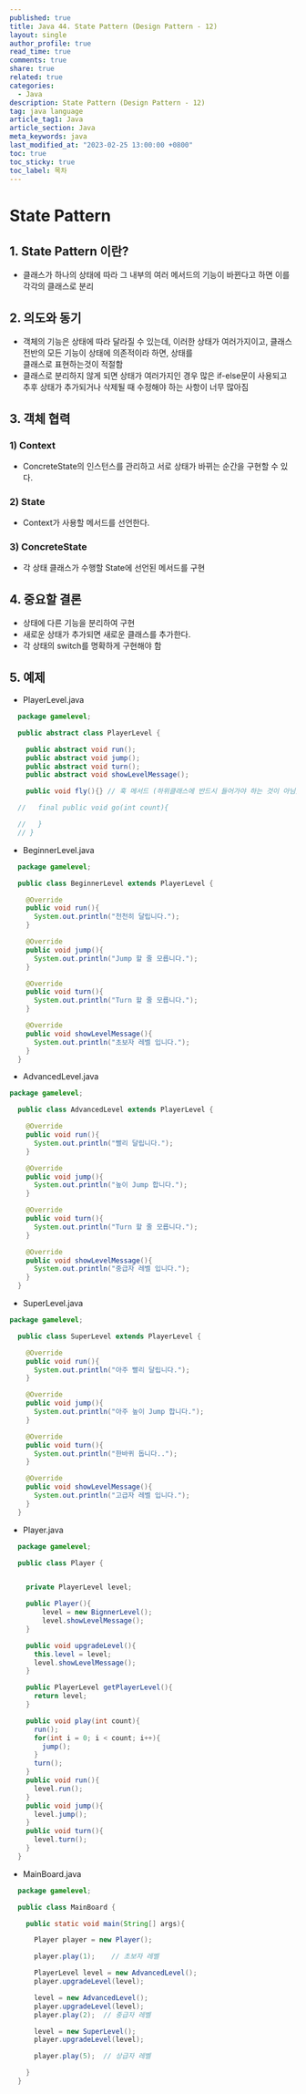 ```yaml
---
published: true
title: Java 44. State Pattern (Design Pattern - 12)
layout: single
author_profile: true
read_time: true
comments: true
share: true
related: true
categories:
  - Java
description: State Pattern (Design Pattern - 12)
tag: java language
article_tag1: Java
article_section: Java
meta_keywords: java
last_modified_at: "2023-02-25 13:00:00 +0800"
toc: true
toc_sticky: true
toc_label: 목차
---
```


# State Pattern

## 1. State Pattern 이란?

- 클래스가 하나의 상태에 따라 그 내부의 여러 메서드의 기능이 바뀐다고 하면 이를 각각의 클래스로 분리

## 2. 의도와 동기

- 객체의 기능은 상태에 따라 달라질 수 있는데, 이러한 상태가 여러가지이고, 클래스 전반의 모든 기능이 상태에 의존적이라 하면, 상태를  
  클래스로 표현하는것이 적절함
- 클래스로 분리하지 않게 되면 상태가 여러가지인 경우 많은 if-else문이 사용되고 추후 상태가 추가되거나 삭제될 때 수정해야 하는 사항이 너무 많아짐

## 3. 객체 협력

### 1) Context

- ConcreteState의 인스턴스를 관리하고 서로 상태가 바뀌는 순간을 구현할 수 있다.

### 2) State

- Context가 사용할 메서드를 선언한다.

### 3) ConcreteState

- 각 상태 클래스가 수행할 State에 선언된 메서드를 구현

## 4. 중요할 결론

- 상태에 다른 기능을 분리하여 구현
- 새로운 상태가 추가되면 새로운 클래스를 추가한다.
- 각 상태의 switch를 명확하게 구현해야 함

## 5. 예제

- PlayerLevel.java

```java
  package gamelevel;

  public abstract class PlayerLevel {

    public abstract void run();
    public abstract void jump();
    public abstract void turn();
    public abstract void showLevelMessage();

    public void fly(){} // 훅 메서드 (하위클래스에 반드시 들어가야 하는 것이 아님)

  //   final public void go(int count){

  //   }
  // }
```

- BeginnerLevel.java

```java
  package gamelevel;

  public class BeginnerLevel extends PlayerLevel {

    @Override
    public void run(){
      System.out.println("천천히 달립니다.");
    }

    @Override
    public void jump(){
      System.out.println("Jump 할 줄 모릅니다.");
    }

    @Override
    public void turn(){
      System.out.println("Turn 할 줄 모릅니다.");
    }

    @Override
    public void showLevelMessage(){
      System.out.println("초보자 레벨 입니다.");
    }
  }
```

- AdvancedLevel.java

```java
package gamelevel;

  public class AdvancedLevel extends PlayerLevel {

    @Override
    public void run(){
      System.out.println("빨리 달립니다.");
    }

    @Override
    public void jump(){
      System.out.println("높이 Jump 합니다.");
    }

    @Override
    public void turn(){
      System.out.println("Turn 할 줄 모릅니다.");
    }

    @Override
    public void showLevelMessage(){
      System.out.println("중급자 레벨 입니다.");
    }
  }
```

- SuperLevel.java

```java
package gamelevel;

  public class SuperLevel extends PlayerLevel {

    @Override
    public void run(){
      System.out.println("아주 빨리 달립니다.");
    }

    @Override
    public void jump(){
      System.out.println("아주 높이 Jump 합니다.");
    }

    @Override
    public void turn(){
      System.out.println("한바퀴 돕니다..");
    }

    @Override
    public void showLevelMessage(){
      System.out.println("고급자 레벨 입니다.");
    }
  }
```

- Player.java

```java
  package gamelevel;

  public class Player {


    private PlayerLevel level;

    public Player(){
        level = new BignnerLevel();
        level.showLevelMessage();
    }

    public void upgradeLevel(){
      this.level = level;
      level.showLevelMessage();
    }

    public PlayerLevel getPlayerLevel(){
      return level;
    }

    public void play(int count){
      run();
      for(int i = 0; i < count; i++){
        jump();
      }
      turn();
    }
    public void run(){
      level.run();
    }
    public void jump(){
      level.jump();
    }
    public void turn(){
      level.turn();
    }
  }
```

- MainBoard.java

```java
  package gamelevel;

  public class MainBoard {

    public static void main(String[] args){

      Player player = new Player();

      player.play(1);    // 초보자 레벨

      PlayerLevel level = new AdvancedLevel();
      player.upgradeLevel(level);

      level = new AdvancedLevel();
      player.upgradeLevel(level);
      player.play(2);  // 중급자 레벨

      level = new SuperLevel();
      player.upgradeLevel(level);

      player.play(5);  // 상급자 레벨

    }
  }
```
